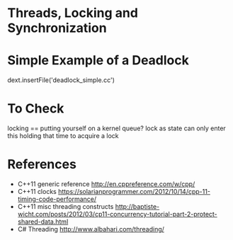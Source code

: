 
# Threads, Locking and Synchronization

# Simple Example of a Deadlock

dext.insertFile('deadlock_simple.cc')

# To Check

locking == putting yourself on a kernel queue?
lock as state can only enter this holding that
time to acquire a lock

# References

- C++11 generic reference http://en.cppreference.com/w/cpp/
- C++11 clocks https://solarianprogrammer.com/2012/10/14/cpp-11-timing-code-performance/
- C++11 misc threading constructs http://baptiste-wicht.com/posts/2012/03/cp11-concurrency-tutorial-part-2-protect-shared-data.html
- C# Threading http://www.albahari.com/threading/
